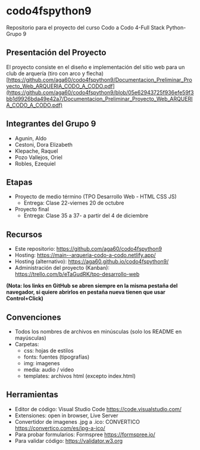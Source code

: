 # codo4fspython9
Repositorio para el proyecto del curso Codo a Codo 4-Full Stack Python-Grupo 9

## Presentación del Proyecto
El proyecto consiste en el diseño e implementación del sitio web para un club de arquería (tiro con arco y flecha) [https://github.com/aga60/codo4fspython9/Documentacion_Preliminar_Proyecto_Web_ARQUERIA_CODO_A_CODO.pdf](https://github.com/aga60/codo4fspython9/blob/05e62943725f936efe59f3bb1d9926bda49e42a7/Documentacion_Preliminar_Proyecto_Web_ARQUERIA_CODO_A_CODO.pdf)

## Integrantes del Grupo 9
- Agunin, Aldo
- Cestoni, Dora Elizabeth
- Klepache, Raquel
- Pozo Vallejos, Oriel
- Robles, Ezequiel

## Etapas
- Proyecto de medio término (TPO Desarrollo Web - HTML CSS JS)
  - Entrega: Clase 22-viernes 20 de octubre
- Proyecto final
  - Entrega: Clase 35 a 37- a partir del 4 de diciembre

## Recursos
- Este repositorio: https://github.com/aga60/codo4fspython9
- Hosting: https://main--arqueria-codo-a-codo.netlify.app/
- Hosting (alternativo): https://aga60.github.io/codo4fspython9/
- Administración del proyecto (Kanban): https://trello.com/b/eTaGudRK/tpo-desarrollo-web

**(Nota: los links en GitHub se abren siempre en la misma pestaña del navegador, si quiere abrirlos en pestaña nueva tienen que usar Control+Click)**

## Convenciones
- Todos los nombres de archivos en minúsculas (solo los README en mayúsculas)
- Carpetas:
  - css: hojas de estilos
  - fonts: fuentes (tipografías)
  - img: imagenes
  - media: audio / video
  - templates: archivos html (excepto index.html)

## Herramientas
- Editor de código: Visual Studio Code https://code.visualstudio.com/
- Extensiones: open in browser, Live Server
- Convertidor de imagenes .jpg a .ico: CONVERTICO https://convertico.com/es/jpg-a-ico/
- Para probar formularios: Formspree https://formspree.io/
- Para validar código: https://validator.w3.org
